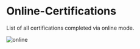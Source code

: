 # Online-Certifications

List of all certifications completed via online mode.

![online](https://user-images.githubusercontent.com/66672932/94984846-2ded4d00-056e-11eb-964b-a48d844b644b.jpg)
